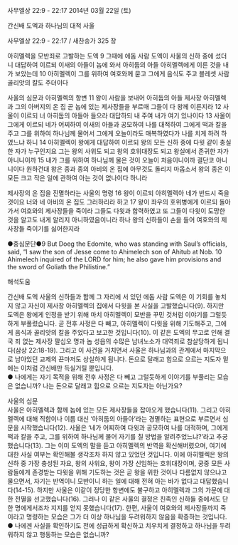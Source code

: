 사무엘상 22:9 - 22:17 
2014년 03월 22일 (토)

간신배 도엑과 하나님의 대적 사울



사무엘상 22:9 - 22:17 / 새찬송가 325 장


아히멜렉을 모반죄로 고발하는 도엑 
9 그때에 에돔 사람 도엑이 사울의 신하 중에 섰더니 대답하여 이르되 이새의 아들이 놉에 와서 아히둡의 아들 아히멜렉에게 이른 것을 내가 보았는데 10 아히멜렉이 그를 위하여 여호와께 묻고 그에게 음식도 주고 블레셋 사람 골리앗의 칼도 주더이다 

사울의 심문과 아히멜렉의 항변
11 왕이 사람을 보내어 아히둡의 아들 제사장 아히멜렉과 그의 아버지의 온 집 곧 놉에 있는 제사장들을 부르매 그들이 다 왕께 이른지라 12 사울이 이르되 너 아히둡의 아들아 들으라 대답하되 내 주여 내가 여기 있나이다 13 사울이 그에게 이르되 네가 어찌하여 이새의 아들과 공모하여 나를 대적하여 그에게 떡과 칼을 주고 그를 위하여 하나님께 물어서 그에게 오늘이라도 매복하였다가 나를 치게 하려 하였느냐 하니 14 아히멜렉이 왕에게 대답하여 이르되 왕의 모든 신하 중에 다윗 같이 충실한 자가 누구인지요 그는 왕의 사위도 되고 왕의 호위대장도 되고 왕실에서 존귀한 자가 아니니이까 15 내가 그를 위하여 하나님께 물은 것이 오늘이 처음이니이까 결단코 아니니이다 원하건대 왕은 종과 종의 아비의 온 집에 아무것도 돌리지 마옵소서 왕의 종은 이 모든 크고 작은 일에 관하여 아는 것이 없나이다 하니라

제사장의 온 집을 진멸하라는 사울의 명령
16 왕이 이르되 아히멜렉아 네가 반드시 죽을 것이요 너와 네 아비의 온 집도 그러하리라 하고 17 왕이 좌우의 호위병에게 이르되 돌아가서 여호와의 제사장들을 죽이라 그들도 다윗과 합력하였고 또 그들이 다윗이 도망한 것을 알고도 내게 알리지 아니하였음이니라 하나 왕의 신하들이 손을 들어 여호와의 제사장들 죽이기를 싫어한지라


●중심문단●9 But Doeg the Edomite, who was standing with Saul’s officials, said, “I saw the son of Jesse come to Ahimelech son of Ahitub at Nob. 10 Ahimelech inquired of the LORD for him; he also gave him provisions and the sword of Goliath the Philistine.”

해석도움





간신배 도엑 
사울의 신하들과 함께 그 자리에 서 있던 에돔 사람 도엑은 이 기회를 놓치지 않고 자신이 제사장 아히멜렉의 집에서 다윗을 본 사실을 고발했습니다(9). 하지만 도엑은 왕에게 인정을 받기 위해 마치 아히멜렉이 모반을 꾸민 것처럼 이야기를 그럴듯하게 부풀렸습니다. 곧 전후 사정은 다 빼고, 아히멜렉이 다윗을 위해 기도해주고, 그에게 음식과 골리앗의 칼을 주었다고 보고한 것입니다(10). 이 같은 도엑의 무고로 인해 결국 죄 없는 제사장 팔십오 명과 놉 성읍의 수많은 남녀노소가 대역죄로 참살당하게 됩니다(삼상 22:18-19). 그리고 이 사건을 거치면서 사울은 하나님과의 관계에서 마지막으로 남아있던 교제의 끈마저도 상실하게 됩니다. 돈으로 달래고 힘으로 으르는 지도자 밑에는 이처럼 간신배만 득실거릴 뿐입니다.   
● 나에게는 자기 목적을 위해 전후 사정은 다 빼고 그럴듯하게 이야기를 부풀리는 모습은 없습니까? 나는 돈으로 달래고 힘으로 으르는 지도자는 아닌가요?

사울의 심문  
사울은 아히멜렉과 함께 놉에 있는 모든 제사장들을 잡아오게 했습니다(11). 그리고 아히멜렉에 대해 직함이나 이름 대신 ‘아히둡의 아들아’라는 경멸하는 표현으로 부르면서 심문을 시작했습니다(12). 사울은 ‘네가 어찌하여 다윗과 공모하여 나를 대적하며, 그에게 떡과 칼을 주고, 그를 위하여 하나님께 물어 자기를 칠 방법을 알려주었느냐?’라고 추궁했습니다(13). 그는 이미 도엑의 말을 듣고 아히멜렉의 반역을 확신해버렸으며, 여기에 대한 사실 여부는 확인해볼 생각조차 하지 않고 있었던 것입니다. 이에 아히멜렉은 왕의 신하 중 가장 충성된 자요, 왕의 사위요, 왕이 가장 신임하는 호위대장이며, 궁중 모든 사람들에게 존경받는 다윗을 위해 기도하는 것은 곧 왕을 위한 것이나 다름없지 않으냐고 물으면서, 자기는 반역이니 모반이니 하는 일에 대해 전혀 아는 바가 없다고 대답했습니다(14-15). 하지만 사울은 이같이 정당한 항변에도 불구하고 아히멜렉과 그의 가문에 대한 전멸을 선고했습니다(16). 그러나 이 같은 사울의 결정은 친족인 신하들 중에서도 단 한 명에게서조차 지지를 얻지 못했습니다(17). 한편, 사울이 여호와의 제사장들까지 죽이라고 명령하는 모습은 그가 더 이상 하나님을 두려워하지 않음을 확증하는 것입니다.   
● 나에겐 사실을 확인하기도 전에 성급하게 확신하고 치우치게 결정하고 하나님을 두려워하지 않고 행동하는 모습은 없습니까?